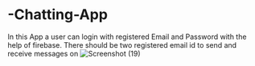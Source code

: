 # -Chatting-App
In this App a user can login with registered Email and Password with the help of firebase. There should be two registered email id to send and receive messages on
![Screenshot (19)](https://github.com/ankki457/-Chatting-App/assets/130775560/cb19f037-9378-4d9c-b16c-f384dc3f71e9)
